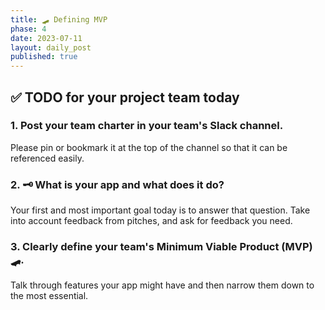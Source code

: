 ```yaml
---
title: 🛹 Defining MVP
phase: 4
date: 2023-07-11
layout: daily_post
published: true
---
```


## ✅ TODO for your project team today

### 1. Post your team charter in your team's Slack channel.

Please pin or bookmark it at the top of the channel so that it can be referenced easily.

### 2. 🗝️ What is your app and what does it do?

Your first and most important goal today is to answer that question. Take into account feedback from pitches, and ask for feedback you need.

### 3. Clearly define your team's Minimum Viable Product (MVP) 🛹.

Talk through features your app might have and then narrow them down to the most essential.
